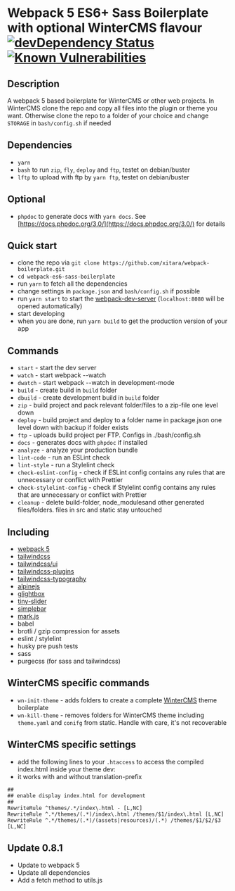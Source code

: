 # Webpack 5 ES6+ Sass Boilerplate with optional WinterCMS flavour [![devDependency Status](https://david-dm.org/xitara/webpack-boilerplate/dev-status.svg)](https://david-dm.org/xitara/webpack-boilerplate/?type=dev) [![Known Vulnerabilities](https://snyk.io/test/github/xitara/webpack-boilerplate/badge.svg)](https://snyk.io//test/github/xitara/webpack-boilerplate)

## Description

A webpack 5 based boilerplate for WinterCMS or other web projects.
In WinterCMS clone the repo and copy all files into the plugin or theme you want.
Otherwise clone the repo to a folder of your choice and change
`STORAGE` in `bash/config.sh` if needed

## Dependencies

- `yarn`
- `bash` to run `zip`, `fly`, `deploy` and `ftp`, testet on debian/buster
- `lftp` to upload with ftp by `yarn ftp`, testet on debian/buster

## Optional
- `phpdoc` to generate docs with `yarn docs`. See [https://docs.phpdoc.org/3.0/](https://docs.phpdoc.org/3.0/) for details

## Quick start

- clone the repo via `git clone https://github.com/xitara/webpack-boilerplate.git`
- `cd webpack-es6-sass-boilerplate`
- run `yarn` to fetch all the dependencies
- change settings in `package.json` and `bash/config.sh` if possible
- run `yarn start` to start the [webpack-dev-server](https://github.com/webpack/webpack-dev-server) (`localhost:8080` will be opened automatically)
- start developing
- when you are done, run `yarn build` to get the production version of your app

## Commands

- `start` - start the dev server
- `watch` - start webpack --watch
- `dwatch` - start webpack --watch in development-mode
- `build` - create build in `build` folder
- `dbuild` - create development build in `build` folder
- `zip` - build project and pack relevant folder/files to a zip-file one level down
- `deploy` - build project and deploy to a folder name in package.json one level down with backup if folder exists
- `ftp` - uploads build project per FTP. Configs in ./bash/config.sh
- `docs` - generates docs with `phpdoc` if installed
- `analyze` - analyze your production bundle
- `lint-code` - run an ESLint check
- `lint-style` - run a Stylelint check
- `check-eslint-config` - check if ESLint config contains any rules that are unnecessary or conflict with Prettier
- `check-stylelint-config` - check if Stylelint config contains any rules that are unnecessary or conflict with Prettier
- `cleanup` - delete build-folder, node_modulesand other generated files/folders. files in src and static stay untouched

## Including

- [webpack 5](https://github.com/webpack/webpack)
- [tailwindcss](https://tailwindcss.com)
- [tailwindcss/ui](https://tailwindui.com/)
- [tailwindcss-plugins](https://github.com/lorisleiva/tailwindcss-plugins)
- [tailwindcss-typography](https://github.com/tailwindlabs/tailwindcss-typography)
- [alpinejs](https://github.com/alpinejs/alpine)
- [glightbox](https://github.com/biati-digital/glightbox)
- [tiny-slider](https://github.com/ganlanyuan/tiny-slider)
- [simplebar](https://github.com/Grsmto/simplebar)
- [mark.js](https://markjs.io/)
- babel
- brotli / gzip compression for assets
- eslint / stylelint
- husky pre push tests
- sass
- purgecss (for sass and tailwindcss)

## WinterCMS specific commands

- `wn-init-theme` - adds folders to create a complete [WinterCMS](https://wintercms.com) theme boilerplate
- `wn-kill-theme` - removes folders for WinterCMS theme including `theme.yaml` and `conifg` from static. Handle with care, it's not recoverable

## WinterCMS specific settings

- add the following lines to your `.htaccess` to access the compiled index.html inside your theme dev:
- it works with and without translation-prefix
```
##
## enable display index.html for development
##
RewriteRule ^themes/.*/index\.html - [L,NC]
RewriteRule ^.*/themes/(.*)/index\.html /themes/$1/index\.html [L,NC]
RewriteRule ^.*/themes/(.*)/(assets|resources)/(.*) /themes/$1/$2/$3 [L,NC]
```

## Update 0.8.1

- Update to webpack 5
- Update all dependencies
- Add a fetch method to utils.js
